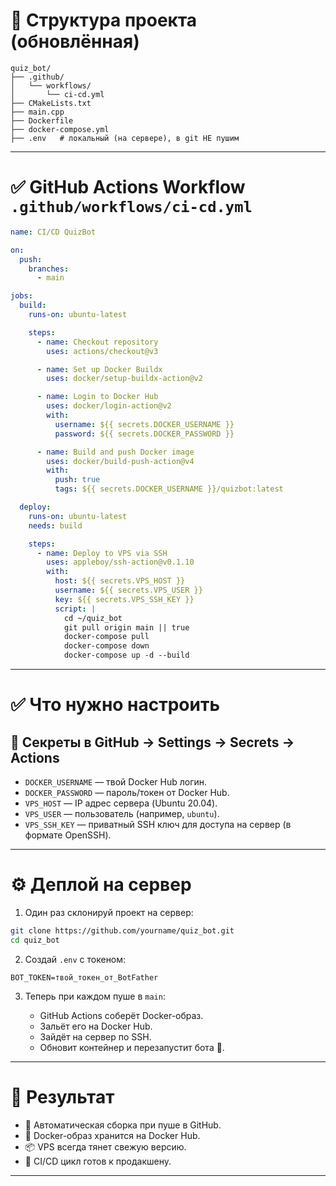 # 📂 Структура проекта (обновлённая)

```
quiz_bot/
├── .github/
│   └── workflows/
│       └── ci-cd.yml
├── CMakeLists.txt
├── main.cpp
├── Dockerfile
├── docker-compose.yml
├── .env   # локальный (на сервере), в git НЕ пушим
```

---

# ✅ GitHub Actions Workflow `.github/workflows/ci-cd.yml`

```yaml
name: CI/CD QuizBot

on:
  push:
    branches:
      - main

jobs:
  build:
    runs-on: ubuntu-latest

    steps:
      - name: Checkout repository
        uses: actions/checkout@v3

      - name: Set up Docker Buildx
        uses: docker/setup-buildx-action@v2

      - name: Login to Docker Hub
        uses: docker/login-action@v2
        with:
          username: ${{ secrets.DOCKER_USERNAME }}
          password: ${{ secrets.DOCKER_PASSWORD }}

      - name: Build and push Docker image
        uses: docker/build-push-action@v4
        with:
          push: true
          tags: ${{ secrets.DOCKER_USERNAME }}/quizbot:latest

  deploy:
    runs-on: ubuntu-latest
    needs: build

    steps:
      - name: Deploy to VPS via SSH
        uses: appleboy/ssh-action@v0.1.10
        with:
          host: ${{ secrets.VPS_HOST }}
          username: ${{ secrets.VPS_USER }}
          key: ${{ secrets.VPS_SSH_KEY }}
          script: |
            cd ~/quiz_bot
            git pull origin main || true
            docker-compose pull
            docker-compose down
            docker-compose up -d --build
```

---

# ✅ Что нужно настроить

## 🔑 Секреты в GitHub → Settings → Secrets → Actions

* `DOCKER_USERNAME` — твой Docker Hub логин.
* `DOCKER_PASSWORD` — пароль/токен от Docker Hub.
* `VPS_HOST` — IP адрес сервера (Ubuntu 20.04).
* `VPS_USER` — пользователь (например, `ubuntu`).
* `VPS_SSH_KEY` — приватный SSH ключ для доступа на сервер (в формате OpenSSH).

---

# ⚙️ Деплой на сервер

1. Один раз склонируй проект на сервер:

```bash
git clone https://github.com/yourname/quiz_bot.git
cd quiz_bot
```

2. Создай `.env` с токеном:

```
BOT_TOKEN=твой_токен_от_BotFather
```

3. Теперь при каждом пуше в `main`:

   * GitHub Actions соберёт Docker-образ.
   * Зальёт его на Docker Hub.
   * Зайдёт на сервер по SSH.
   * Обновит контейнер и перезапустит бота 🚀.

---

# 🚀 Результат

* 👷 Автоматическая сборка при пуше в GitHub.
* 🐳 Docker-образ хранится на Docker Hub.
* 📦 VPS всегда тянет свежую версию.
* 🔄 CI/CD цикл готов к продакшену.

---
